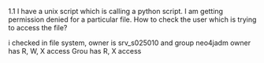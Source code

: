 1.1 I have a unix script which is calling a python script.
I am getting permission denied for a particular file.
How to check the user which is trying to access the file?

i checked in file system, owner is srv_s025010 and group neo4jadm
owner has R, W, X access
Grou has R, X access 